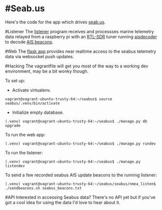 #Seab.us
=======

Here's the code for the app which drives [seab.us](http://seab.us).

#Listener
The [listener](seabus/nmea_listen/listener.py) program receives and processses marine telemetry data relayed from a raspberry pi with an [RTL-SDR](http://www.rtl-sdr.com/about-rtl-sdr/) tuner running [aisdecoder](https://github.com/sailoog/aisdecoder) to decode [AIS beacons](https://en.wikipedia.org/wiki/Automatic_identification_system).

#Web
The [flask app](seabus/web/) provides near realtime access to the seabus telemetry data via websocket push updates.

#Hacking
The vagrantfile will get you most of the way to a working dev environment, may be a bit wonky though.

To set up:

* Activate virtualenv.
```
vagrant@vagrant-ubuntu-trusty-64:~/seabus$ source seabus/.venv/bin/activate
```

* Initialize empty database.
```
(.venv) vagrant@vagrant-ubuntu-trusty-64:~/seabus$ ./manage.py db upgrade
```

To run the web app:
```
(.venv) vagrant@vagrant-ubuntu-trusty-64:~/seabus$ ./manage.py rundev
```

To run the listener:
```
(.venv) vagrant@vagrant-ubuntu-trusty-64:~/seabus$ ./manage.py listendev
```

To send a few recorded seabus AIS update beacons to the running listener:
```
(.venv) vagrant@vagrant-ubuntu-trusty-64:~/seabus/seabus/nmea_listen$ ./sendbeacons.sh seabus_beacons.txt 
```

#API
Interested in accessing Seabus data? There's no API yet but if you've got a cool idea for using the data I'd love to hear about it.
